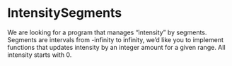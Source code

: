 # IntensitySegments
We are looking for a program that manages “intensity” by segments. Segments are intervals from -infinity to infinity, we’d like you to implement functions that updates intensity by an integer amount for a given range. All intensity starts with 0.

